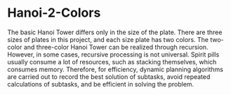 # Hanoi-2-Colors
The basic Hanoi Tower differs only in the size of the plate. There are three sizes of plates in this project, and each size plate has two colors. The two-color and three-color Hanoi Tower can be realized through recursion. However, in some cases, recursive processing is not universal. Spirit pills usually consume a lot of resources, such as stacking themselves, which consumes memory. Therefore, for efficiency, dynamic planning algorithms are carried out to record the best solution of subtasks, avoid repeated calculations of subtasks, and be efficient in solving the problem.
